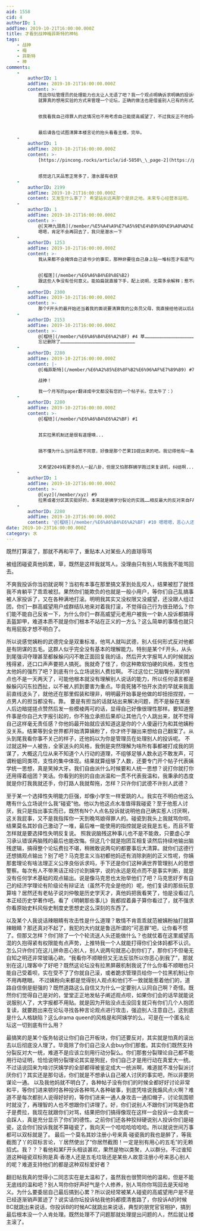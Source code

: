 ```yaml
---
aid: 1558
cid: 4
authorID: 1
addTime: 2019-10-21T16:00:00.000Z
title: 才看到战神梅菲斯特的神帖
tags:
    - 战神
    - 梅
    - 菲斯特
    - 神
comments:
    -
        authorID: 1
        addTime: 2019-10-21T16:00:00.000Z
        content: >-
            而且你坛管理员的处理能力也太让人无语了吧？我一个观点明确诉求明确的投诉帖，到底哪里有问题了，我当初写的时候整个台阶都给你们搭好了，要么就驳回我的投诉要么就接受，然后表决处理一下并且解释理由就完事了。到底为什么要扯到姨学blabla身上然后无限歪楼？本质上我是在给你们这些歪楼的背锅你们知道么？不过好歹最后处理了我也就不说啥了。后面讨论版务也是，讨论完了似乎没有任何行政效力连个公告都不出。我真的觉得你坛管理员太不靠谱了，是不是真的从来没管过论坛贴吧啊？搞了半天搞出来一个“司法复核”，好，你想做事我资瓷，但你得有个程序吧？应该怎么发言，谁发言，以及具体是想复核些什么，你自己能说清吗？人家开会都得有个会议议题呢？说到底还是根本不会管理的锅。
            就算真的想用实验的方式来管理一个论坛，正确的做法也是借鉴别人已有的形式。你想自组织想搞小社区，那就参考微博和博客。你想搞论坛形式交流，那就参考天涯百度reddit。你想搞问答形式那就参考知乎。你想搞匿名可以参考2ch，4chan。墙内墙外那么多可以给你照搬的模式，而且运行得不错，到底为啥要重新发明轮子。管理员好像是程序员，不应该这样思考才对啊？


            依我看我自己得罪人的这情况也不用考虑自己能提高威望了，不过我反正不他妈care。此处不留爷自有留爷处，我写文章还愁人看？不用发表政治文字了我更爽，回头看看书写写读后感我不知道几快乐。反正我完全可以少了品葱这块地，但有些人少了这块地那大概啥都没了吧，毕竟全网也就只有这一块地方能让他们试图输出观点了，虽然输出得更多的好像是对他们的厌恶。


            最后请各位试图清算本楼言论的抬头看看主楼，完毕。
    -
        authorID: 1
        addTime: 2019-10-21T16:00:00.000Z
        content: >-
            [https://pincong.rocks/article/id-5850\_\_page-2](https://pincong.rocks/article/id-5850__page-2)


            感觉这几天品葱正常多了，潜水屡有收获
    -
        authorID: 2199
        addTime: 2019-10-21T16:00:00.000Z
        content: 又发生什么事了？ 希望站长远离那个是非之地。未来专心经营本站吧。
    -
        authorID: 1
        addTime: 2019-10-21T16:00:00.000Z
        content: >-
            @[天神九頭鳥](/member/%E5%A4%A9%E7%A5%9E%E4%B9%9D%E9%A0%AD%E9%B3%A5) #3
            嗯嗯，肯定不会再回去了，我只是潜水一下
    -
        authorID: 1253
        addTime: 2019-10-21T16:00:00.000Z
        content: >-
            我从来都不会掩饰自己读书少的事实，那种非要往自己身上贴一堆标签才有底气的人只是不会做人而已，浅显直白的道理都不懂，估计要不是从小就被教歪了，要不就是故意扭曲表达来加固自己的观点。


            @[榴莲](/member/%E6%A6%B4%E8%8E%B2)
            跟这些人争没有任何意义。能拍扁就直接下手，配上说明，无需多余解释；惹不起就放置 play，自己该怎么就怎么，实在容不下走开就是。
    -
        authorID: 2300
        addTime: 2019-10-21T16:00:00.000Z
        content: >-
            那个F开头的最开始还当着我的面说要清算我的公务员父母，我直接给他说以后战场上见吧，我懒得理他了，结果他立马改口说不是迫害，是政治斗争，而且没收财产就够了，真好笑。
    -
        authorID: 2153
        addTime: 2019-10-21T16:00:00.000Z
        content: >-
            @[榴梿](/member/%E6%A6%B4%E6%A2%BF) #4 草……………………………………………………………………
            忘记删除了…………………………………………………………………………
    -
        authorID: 2280
        addTime: 2019-10-22T16:00:00.000Z
        content: |-
            @[梅菲斯特](/member/%E6%A2%85%E8%8F%B2%E6%96%AF%E7%89%B9) #7

            战神！

            我一个月写的paper翻译成中文都没有您的一个帖子长。您太牛了：）
    -
        authorID: 2280
        addTime: 2019-10-22T16:00:00.000Z
        content: >-
            @[榴梿](/member/%E6%A6%B4%E6%A2%BF) #1


            其实拉黑机制还是很有道理嘀...


            搞不懂为什么当时品葱不同意，好像是那个芒果ID提出来的吧。我记得他有一条回复好像是说现实生活中有言论自由，同时也有听到不喜欢的言论走开的自由。论坛上是拿着一个喇叭跟着你走，他们有言论自由的自由，但是你没有不听他们发言的自由。所以以此为据，提出黑名单。好像也没错...


            又希望2049有更多的人一起八卦，但是又怕那群姨学跑过来复读机，纠结啊...
    -
        authorID: 1
        addTime: 2019-10-22T16:00:00.000Z
        content: >-
            @[xyz](/member/xyz) #9
            拉黑或者分区其实挺好的，本来就是姨学分裂论的实践……相反最大的反对来自FA，我同意梅菲斯特的解释，一旦分版或者实现拉黑功能，姨学内容和部分用户就没法强入眼帘了……
    -
        authorID: 2280
        addTime: 2019-10-23T16:00:00.000Z
        content: '@[榴梿](/member/%E6%A6%B4%E6%A2%BF) #10 嗯嗯嗯，恶心人还不让人捂住耳朵，只会让人走开...'
date: 2019-10-23T16:00:00.000Z
category: 水
---
```


既然打算滚了，那就不再和平了，重贴本人对某些人的直球辱骂

被组团碰瓷真他妈累，草，既然是这样我就骂人。没理由只有别人骂我我不能骂回去。

不爽我投诉你当初就说啊？当初有本事在那里搞文革到处乱咬人，结果被怼了就怪我不肯躺平了乖乖被怼。果然你们能欺负的也就是一般小用户，等你们自己乱搞事被人家投诉了，又在各种满地打滚。明明我其实又没权限又没威望，还没跟人组过团，你们一群高威望用户成群结队地来对着我打滚，不觉得自己行为很丑陋么？你们能不能自己反省一下，为什么你们一群高威望元老用户被我一个新人投诉都搞得丢盔卸甲，难道本质不就是你们根本不站在正义的一方么？这么简单的事情也就只有用屁股才想不明白了。

所以说感觉姨粉的武德完全是双重标准，他骂人就叫武德，别人任何形式反对他都是有阴谋的五毛。这群人似乎完全没有基本的理解能力。特别是某个F开头，从头到尾强词夺理甚至都躲躲闪闪不敢正面回复我的话，然后开大字报骂人的时候就凶残得紧，还口口声声要把人搞死。我就奇了怪了，你这种欺软怕硬的风格，支性也太他妈的强烈了吧？到底有什么立场说别人费拉啊。 不过这位仁兄脑臀分离的特点也不是一天两天了，可能他根本就没有理解别人说话的能力，所以任何语言都是躲躲闪闪东拉西扯，以不被人抓到要害为重点。毕竟死猪不怕开水烫的早就来我面前直线送头了，就他还在那里假装和理非，明明最开始事是他做的却扭扭捏捏，一点男人的担当都没有。靠。 要是有担当的话就站出来解决问题，而不是躲在某些人后边暗搓搓点赞然后发一些模棱两可的话，显得自己好像很理性那样。要知道整件事是你自己大字报引起的，你不独立承担后果却让其他几个人跳出来，就不觉得自己这样毫无责任感？你他妈最开始就应该知道这是你的个人傻逼行为和其他姨粉没关系。结果等到全世界都开始清算姨粉了，你才终于蹦出来想给自己翻案了。从头到尾我看你事不关己的样子，还他妈以为你是管理员在处理别人的投诉呢。 不过就这种一人被告，全家送头的风格，我倒是突然理解为啥所有事都被打成我的阴谋了，大概这几位从来不知道个人行动的道理，不组够足够人数永远不敢发声，可谓粉蛆同类项，支性的集中体现。结果就算组够了人数，还要专门开个帖子代表姨学统一思想，真是笑掉大牙。我们自由派什么时候要和人统一思想？说打你就打你还用得着组团？笑话。你看到的别的自由派温和一贯不代表我温和，我秉承的态度就是你打我我就还手，你打路人我就帮拖，怎样？只许你们武德不许别人武德？

至于某一个选择性失明能力巨强，却像小学生一样爱跳的人。我实在不明白他这么瞎有什么立场说什么我“碰瓷”他。他以为他这点水准值得我碰瓷？至于他惹人讨厌，我只是指出事实而已，既然有N个人点名投诉就说明他自己确实惹人讨厌啊，这关我屁事，又不是我指挥你一天到晚骂娘得罪人的。碰瓷到我头上我就骂你呗。结果莫名其妙自己激动了一堆，最后唯一能使用的指控就是说我是五毛，而且不管怎样就是要选择性失明反复说。 照我说脑残这种事儿也不是不能救，只要虚心学习承认错误再脑残的最后也能改悔。但这几个就是抱团互相复读然后持续地输出脑残逻辑，搞得整个论坛费拉不堪，稍微敢说两句的都要事后大清算。就你们这德行还想搞观点输出？别了吧？马克思主义当初都他妈还有消除剥削的正义性呢，你姨那套理论有啥法理正义公序良俗诉求吗，手下还是你们这种满世界管理别人的思想警察。每次有人不带黑话正经讨论到姨学，说的永远是观点而不是事实判断，就是没有任何学术基础的观点输出。说是像马克思也太抬举他们了吧？马克思好歹有自己的经济学理论有阶级论有辩证法（虽然不完全是他的）呢，他们复读的那些玩意算啥？居然还有老帖子说刘仲敬是历史学天才，真他妈把我看笑了，怕是没看过几本正经历史学著作吧。看了《明朝那些事儿》我都捏着鼻子算你看过了，就不强求你看原始史料风俗史制度史思想史这么深刻的东西了。

以及某个人我说话辣眼睛有攻击性是什么道理？敢情不肯乖乖就范被姨粉抽打就算辣眼睛？那还真对不起了，我犯的大约就是鲁迅所谓的“可恶罪”吧，让你看不惯了。但那又怎样？你们除了一个个轮流送人头还能做什么？也就仗着在这里威望高混的久抱得紧有权限能有点声势，上推特我一个人就能打得你们全体妈都不认识。怎么只许你们在这儿拼命恶心别人，别人说两句就恶心到你们了，那你们不但毫无自知之明还非常玻璃心欸。“我看你不顺眼但又无法反驳所以你恶心到我了”，那就别在这儿理客中了好吧？既然这论坛没有拉黑屏蔽机制我说了什么你看不顺眼也只能自己受着呗，实在受不了了你就自己滚，或者跪求管理员给你一个拉黑机制让你不用再瞎眼。 不过姨粉向来都是觉得别人观点和他们不一致就能惹着他们的，道路自信倒是挺强的？既然道路这么自信又为什么一定要别人认同自己啊？奇怪。既然你们觉得自己是对的，堂堂正正地发帖子阐述观点呗，如果你们会的话早就能说说服别人了，大字报都不用贴。就是因为开贴没点击没回复就只有你们几个人抱团复读，就要跑出来在论坛寻找各种言论观点进行攻击，强迫别人注意自己，这到底是什么人格缺陷？这么drama queen的风格是和阿姨学的么，可是在一个匿名论坛这一切到底有什么用？

最搞笑的是某个版务帖说让你们自己开板块，你们还要反对，其实就是怕真的滚出去以后彻底没人理了。毕竟除了你们自己没人会buy你们那套。其实你们既然支持分裂反对大一统，难道不是应该立刻用行动分裂么。你们那套分裂理论自己都不能用行动证明，恰恰说明分裂理论其实是狗屁，你们自己才是用行动在真爱大一统。不过话说回来为啥讨厌姨学的全部都得被鉴定成大一统派啊，难道就不准分裂派讨厌你们？其实还是那句话，你们就是不想承认自己被人讨厌的事实吧，所以非要阴谋论一通。 以及我他妈就不明白了，各种帖子没有你们的时候全都好好讨论非常和平，等你们进来顿时各种投诉各种骂人各种破事，到底凭啥说我煽风点火啊？难道不是每次都别人说得好好的，等你们进来一通人身攻击一通扣帽子，讨论氛围顿时就没了，再理智的人也不想跟你们讲理了。好，你们说别人不跟你们对骂是伪君子是费拉，我现在就跟你们对骂，结果把你们搞得像现在这样一会投诉一会发疯一会踩人，真是充分显示了你们的德性。之前你们还各种狡辩硬说别人投诉你们是碰瓷，这会你们投诉我就不算碰瓷了，我向天一个哈哈哈哈哈哈。所以就说世间万事都可以双标就是了。 最后一个莫名其妙注册小号来真·碰瓷我的我也是醉了，等我截图了丫的双标言论，丫居然使出了“你居然截图！一定是别有用心的五毛”的无赖招式。我？？？看他和某F开头相谈甚欢，果然是物以类聚，人以群分。不过谁知道这种碰瓷双标狗是真·香港人还是五毛垃圾还是某些人故意注册小号来恶心别人的呢？难道支持他们的都是这种双标爱好者？

翻旧帖我真的觉得小二同志实在是太温和了，虽然我也很赞同他的温和，但是不能无底线的温和吧？别人骂你你好声好气是个人修养，别人骂你你骂回去是天经地义。为什么要委屈自己最后搞到心累？所以说经常被某人碰瓷的高威望用户是不是已经逐渐销声匿迹了？说实话你坛投诉帖我他妈都摸清套路了，你投诉A的时候BC就跳出来说话，你投诉B的时候AC就跳出来说话，典型的朋党官官相护，搞到最后根本没一个人肯处理。既然处理不了问题那就处理提出问题的人，然后就让楼主滚了。

